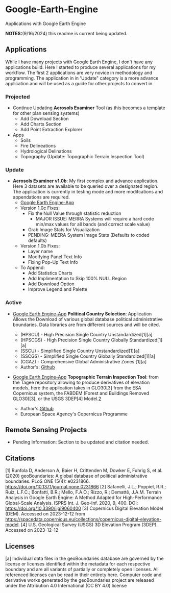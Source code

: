 # Google-Earth-Engine
Applications with Google Earth Engine

**NOTES:**(9/16/2024) this readme is current being updated. 


## Applications
While I have many projects with Google Earth Engine, I don't have any applications build. Here I started to produce several applications for my workflow. The first 2 applications are very novice in methodology and programming. The application in in 'Update" category is a more advance application and will be used as a guide for other projects to convert in.

### Projected
-  Continue Updating **Aerosols Examiner** Tool (as this becomes a template for other plan sensing systems)
	-  Add Download Section
 	-  Add Charts Section
 	-  Add Point Extraction Explorer
  - Apps
  	- Soils
   	- Fire Delineations
    - Hydrological Delinations
    - Topography (Update: Topographic Terrain Inspection Tool)   
### Update
- **Aerosols Examiner v1.0b**: My first complex and advance application. Here 3 datasets are available to be queried over a designated region. The application is currently in testing mode and more modifcations and appendations are required. 
	- [Google Earth Engine-App](https://ee-marcelluscampes.projects.earthengine.app/view/aerosols-examiner-v10c)
 	- Version 1.0c Fixes:
  		- Fix the Null Value through statistic reduction
    		- MAJOR ISSUE: MERRA Systems will require a hard code min/max values for all bands (and correct scale value)
 		- Grab Image Stats for Visualization
 		- PENDING: MEERA System Image Stats (Defaults to coded defaults)
 	- Version 1.0b Fixes:
  		- Layer name
    	- Modifying Panel Text Info
      	- Fixing Pop-Up Text Info
    - To Append:
        - Add Statistics Charts
		- Add Implimentation to Skip 100% NULL Region
		- Add Download Option
  		- Improve Legend and Palette   
  
### Active
- [Google Earth Engine-App](https://ee-marcelluscampes.projects.earthengine.app/view/political-country-selection) **Political Country Selection**: Application Allows the Download of various global database political administrative boundaries. Data libraries are from different sources and will be cited. 
	- (HPSCU) - High Precision Single Country Unstandardized[1][a] 
	- (HPSCGS) - High Precision Single Country Globally Standardized[1][a] 
	- (SSCU) - Simplified Single Country Unstandardized[1][a]
	- (SSCGS) - Simplified Single Country Globally Standardized[1][a]
	- (CGAZ) - Comprehensive Global Administrative Zones.[1][a]
	- Author's: [Github](https://github.com/wmgeolab/geoBoundaries) 

- [Google Earth Engine-App](https://ee-marcelluscampes.projects.earthengine.app/view/topographic-inspector)  **Topographic Terrain Inspection Tool**: from the Tagee repository allowing to  produce derivatives of elevation models, here the application takes in GLO30[3] from the ESA Copernicus system, the FABDEM (Forest and Buildings Removed GLO30)[3], or the USGS 3DEP[4] Model.[2](https://github.com/zecojls/tagee)  
	- Author's [Github](https://github.com/zecojls/tagee)
 	- European Space Agency's Copernicus Programme 

## Remote Sensing Projects 
- Pending Information: Section to be updated and citation needed.

## Citations
[1] Runfola D, Anderson A, Baier H, Crittenden M, Dowker E, Fuhrig S, et al. (2020) geoBoundaries: A global database of political administrative boundaries. PLoS ONE 15(4): e0231866. https://doi.org/10.1371/journal.pone.0231866
[2] Safanelli, J.L.; Poppiel, R.R.; Ruiz, L.F.C.; Bonfatti, B.R.; Mello, F.A.O.; Rizzo, R.; Demattê, J.A.M. Terrain Analysis in Google Earth Engine: A Method Adapted for High-Performance Global-Scale Analysis. ISPRS Int. J. Geo-Inf. 2020, 9, 400. DOI: https://doi.org/10.3390/ijgi9060400
[3] Copernicus Digital Elevation Model (DEM). Accessed on 2023-12-12 from https://spacedata.copernicus.eu/collections/copernicus-digital-elevation-model.
[4] U.S. Geological Survey (USGS) 3D Elevation Program (3DEP). Accessed on 2023-12-12 

## Licenses
[a] Individual data files in the geoBoundaries database are governed by the license or licenses identified within the metadata for each respective boundary and are all variants of partially or completely open licenses. All referenced licenses can be read in their entirety here. Computer code and derivative works generated by the geoBoundaries project are released under the Attribution 4.0 International (CC BY 4.0) license


